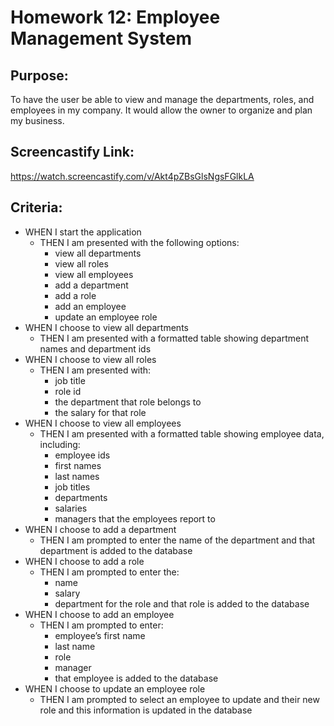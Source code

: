 # Homework 12: Employee Management System

## Purpose:
To have the user be able to view and manage the departments, roles, and employees in my company.
It would allow the owner to organize and plan my business.

## Screencastify Link:
https://watch.screencastify.com/v/Akt4pZBsGlsNgsFGlkLA

## Criteria:
- WHEN I start the application
    - THEN I am presented with the following options: 
        - view all departments
        - view all roles
        - view all employees
        - add a department
        - add a role
        - add an employee
        - update an employee role
- WHEN I choose to view all departments
    - THEN I am presented with a formatted table showing department names and department ids
- WHEN I choose to view all roles
    - THEN I am presented with:
        - job title
        - role id
        - the department that role belongs to
        - the salary for that role
- WHEN I choose to view all employees
    - THEN I am presented with a formatted table showing employee data, including:
        - employee ids
        - first names
        - last names
        - job titles
        - departments
        - salaries
        - managers that the employees report to
- WHEN I choose to add a department
    - THEN I am prompted to enter the name of the department and that department is added to the database
- WHEN I choose to add a role
    - THEN I am prompted to enter the:
        - name
        - salary
        - department for the role and that role is added to the database
- WHEN I choose to add an employee
    - THEN I am prompted to enter:
        - employee’s first name
        - last name
        - role
        - manager
        - that employee is added to the database
- WHEN I choose to update an employee role
    - THEN I am prompted to select an employee to update and their new role and this information is updated in the database
